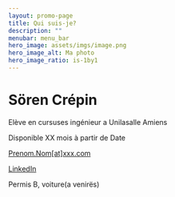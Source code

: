 ```yaml
---
layout: promo-page
title: Qui suis-je?
description: ""
menubar: menu_bar
hero_image: assets/imgs/image.png
hero_image_alt: Ma photo
hero_image_ratio: is-1by1
---
```


# Sören Crépin
Elève en cursuses ingénieur a Unilasalle Amiens

Disponible XX mois à partir de Date

[Prenom.Nom[at]xxx.com](mailto:Prenom.Nom@xxx.com)

[LinkedIn](https://www.linkedin.com/in/Prenom.Nom)

Permis B, voiture(a venirës)

